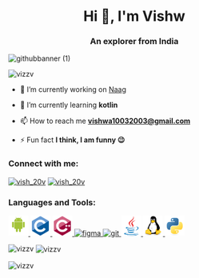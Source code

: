 <h1 align="center">Hi 👋, I'm Vishw</h1>
<h3 align="center">An explorer from India</h3>

![githubbanner  (1)](https://user-images.githubusercontent.com/66671671/166403048-505a02f6-d6b4-4f84-a6ab-0f0e6a4e7c2c.png)


<p align="left"> <img src="https://komarev.com/ghpvc/?username=vizzv&label=Profile%20views&color=0e75b6&style=flat" alt="vizzv" /> </p>

- 🔭 I’m currently working on [Naag](https://github.com/vizzv/naag)

- 🌱 I’m currently learning **kotlin**

- 📫 How to reach me **vishwa10032003@gmail.com**

- ⚡ Fun fact **I think, I am funny 😉**

<h3 align="left">Connect with me:</h3>
<p align="left">
<a href="https://instagram.com/vish_20v" target="blank"><img align="center" src="https://www.logo.wine/a/logo/Instagram/Instagram-Logo.wine.svg" alt="vish_20v" height="50" width="50" /></a>
<a href="https://www.codechef.com/users/vish_20v" target="blank"><img align="center"  src="https://www.svgrepo.com/show/305880/codechef.svg" alt="vish_20v" height="30" width="40" /></a>
</p>

<h3 align="left">Languages and Tools:</h3>
<p align="left"> <a href="https://developer.android.com" target="_blank" rel="noreferrer"> <img src="https://raw.githubusercontent.com/devicons/devicon/master/icons/android/android-original-wordmark.svg" alt="android" width="40" height="40"/> </a> <a href="https://www.cprogramming.com/" target="_blank" rel="noreferrer"> <img src="https://raw.githubusercontent.com/devicons/devicon/master/icons/c/c-original.svg" alt="c" width="40" height="40"/> </a> <a href="https://www.w3schools.com/cpp/" target="_blank" rel="noreferrer"> <img src="https://raw.githubusercontent.com/devicons/devicon/master/icons/cplusplus/cplusplus-original.svg" alt="cplusplus" width="40" height="40"/> </a> <a href="https://www.figma.com/" target="_blank" rel="noreferrer"> <img src="https://www.vectorlogo.zone/logos/figma/figma-icon.svg" alt="figma" width="40" height="40"/> </a> <a href="https://git-scm.com/" target="_blank" rel="noreferrer"> <img src="https://www.vectorlogo.zone/logos/git-scm/git-scm-icon.svg" alt="git" width="40" height="40"/> </a> <a href="https://www.java.com" target="_blank" rel="noreferrer"> <img src="https://raw.githubusercontent.com/devicons/devicon/master/icons/java/java-original.svg" alt="java" width="40" height="40"/> </a> <a href="https://www.linux.org/" target="_blank" rel="noreferrer"> <img src="https://raw.githubusercontent.com/devicons/devicon/master/icons/linux/linux-original.svg" alt="linux" width="40" height="40"/> </a> <a href="https://www.python.org" target="_blank" rel="noreferrer"> <img src="https://raw.githubusercontent.com/devicons/devicon/master/icons/python/python-original.svg" alt="python" width="40" height="40"/> </a> </p>

<p><img align="left" src="https://github-readme-stats.vercel.app/api/top-langs?username=vizzv&show_icons=true&locale=en&layout=compact" alt="vizzv" /></p>

<p>&nbsp;<img align="center" src="https://github-readme-stats.vercel.app/api?username=vizzv&show_icons=true&locale=en" alt="vizzv" /></p>

<p><img align="center" src="https://github-readme-streak-stats.herokuapp.com/?user=vizzv&" alt="vizzv" /></p>

